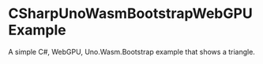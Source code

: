 # CSharpUnoWasmBootstrapWebGPUExample
A simple C#, WebGPU, Uno.Wasm.Bootstrap example that shows a triangle.

